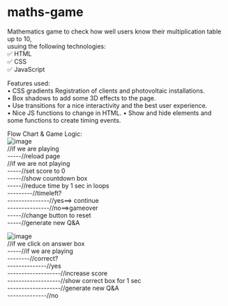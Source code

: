 # maths-game  

Mathematics game to check how well users know their multiplication table up to 10,  
usuing the following technologies:     
✅ HTML     
✅ CSS    
✅ JavaScript    

Features used:   
•	CSS gradients Registration of clients and photovoltaic installations.   
•	Box shadows to add some 3D effects to the page.   
•	Use transitions for a nice interactivity and the best user experience.   
•	Nice JS functions to change in HTML.
•	Show and hide elements and some functions to create timing events.

Flow Chart & Game Logic:  
![image](https://github.com/user-attachments/assets/60f33d5f-d2ea-4616-8e58-618b2c9b7681)  
//if we are playing  
	-----//reload page  
//if we are not playing  
	-----//set score to 0  
	-----//show countdown box  
	-----//reduce time by 1 sec in loops  
		---------//timeleft?  
			---------------//yes==> continue  
			---------------//no==>gameover  
	-----//change button to reset  
	-----//generate new Q&A  

![image](https://github.com/user-attachments/assets/680947b5-9163-43cf-a32e-3175df80bfc9)  
//if we click on answer box  
	-----//if we are playing  
		--------//correct?  
			--------------//yes  
				-------------------//increase score  
				-------------------//show correct box for 1 sec  
				-------------------//generate new Q&A  
			--------------//no  


